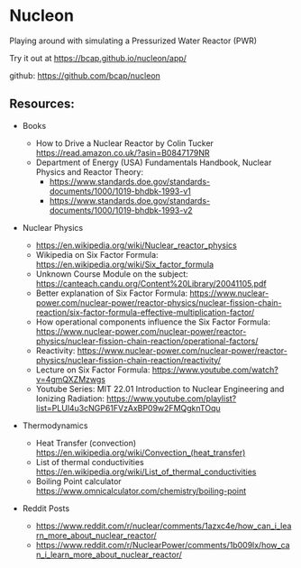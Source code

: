 # Nucleon

Playing around with simulating a Pressurized Water Reactor (PWR)

Try it out at https://bcap.github.io/nucleon/app/

github: https://github.com/bcap/nucleon

## Resources:

- Books
    - How to Drive a Nuclear Reactor by Colin Tucker https://read.amazon.co.uk/?asin=B0847179NR
    - Department of Energy (USA) Fundamentals Handbook, Nuclear Physics and Reactor Theory:
        - https://www.standards.doe.gov/standards-documents/1000/1019-bhdbk-1993-v1
        - https://www.standards.doe.gov/standards-documents/1000/1019-bhdbk-1993-v2

- Nuclear Physics
    - https://en.wikipedia.org/wiki/Nuclear_reactor_physics
    - Wikipedia on Six Factor Formula: https://en.wikipedia.org/wiki/Six_factor_formula
    - Unknown Course Module on the subject: https://canteach.candu.org/Content%20Library/20041105.pdf
    - Better explanation of Six Factor Formula: https://www.nuclear-power.com/nuclear-power/reactor-physics/nuclear-fission-chain-reaction/six-factor-formula-effective-multiplication-factor/
    - How operational components influence the Six Factor Formula: https://www.nuclear-power.com/nuclear-power/reactor-physics/nuclear-fission-chain-reaction/operational-factors/
    - Reactivity: https://www.nuclear-power.com/nuclear-power/reactor-physics/nuclear-fission-chain-reaction/reactivity/
    - Lecture on Six Factor Formula: https://www.youtube.com/watch?v=4gmQXZMzwgs
    - Youtube Series: MIT 22.01 Introduction to Nuclear Engineering and Ionizing Radiation: https://www.youtube.com/playlist?list=PLUl4u3cNGP61FVzAxBP09w2FMQgknTOqu

- Thermodynamics
    - Heat Transfer (convection) https://en.wikipedia.org/wiki/Convection_(heat_transfer)
    - List of thermal conductivities https://en.wikipedia.org/wiki/List_of_thermal_conductivities
    - Boiling Point calculator https://www.omnicalculator.com/chemistry/boiling-point

- Reddit Posts
    - https://www.reddit.com/r/nuclear/comments/1azxc4e/how_can_i_learn_more_about_nuclear_reactor/
    - https://www.reddit.com/r/NuclearPower/comments/1b009lx/how_can_i_learn_more_about_nuclear_reactor/